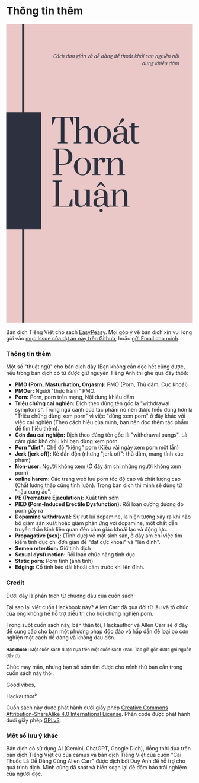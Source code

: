 # Thông tin thêm

![](images/easypeasy.png)

Bản dịch Tiếng Việt cho sách [EasyPeasy](https://easypeasymethod.org/). Mọi góp ý về bản dịch xin vui lòng gửi vào [mục Issue của dự án này trên Github](https://github.com/duy103zxc/tpl/issues), hoặc [gửi Email cho mình](mailto:duykhanh471@protonmail.com).

### Thông tin thêm

Một số "thuật ngữ" cho bản dịch đây (Bạn không cần đọc hết cũng được, nếu trong bản dịch có từ được giữ nguyên Tiếng Anh thì ghé qua đây thôi):

- **PMO (Porn, Masturbation, Orgasm):** PMO (Porn, Thủ dâm, Cực khoái)
- **PMOer:** Người "thực hành" PMO.
- **Porn:** Porn, porn trên mạng, Nội dung khiêu dâm
- **Triệu chứng cai nghiện:** Dịch theo đúng tên gốc là "withdrawal symptoms". Trong ngữ cảnh của tác phẩm nó nên được hiểu đúng hơn là "Triệu chứng dừng xem porn" vì việc "dừng xem porn" ở đây khác với việc cai nghiện (Theo cách hiểu của mình, bạn nên đọc thêm tác phẩm để tìm hiểu thêm).
- **Cơn đau cai nghiện:** Dịch theo đúng tên gốc là "withdrawal pangs". Là cảm giác khó chịu khi bạn dừng xem porn.
- **Porn "diet":** Chế độ "kiêng" porn (Kiểu vài ngày xem porn một lần)
- **Jerk (jerk off):** Kẻ đần độn (nhưng "jerk off": thủ dâm, mang tính xúc phạm)
- **Non-user:** Người không xem (Ở đây ám chỉ những người không xem porn)
- **online harem**: Các trang web lưu porn tốc độ cao và chất lượng cao (Chất lượng thấp cũng tính luôn). Trong bản dịch thì mình sẽ dùng từ "hậu cung ảo".
- **PE (Premature Ejaculation):** Xuất tinh sớm
- **PIED (Porn-Induced Erectile Dysfunction):** Rối loạn cương dương do porn gây ra
- **Dopamine withdrawal:** Sự rút lui dopamine, là hiện tượng xảy ra khi não bộ giảm sản xuất hoặc giảm phản ứng với dopamine, một chất dẫn truyền thần kinh liên quan đến cảm giác khoái lạc và động lực.
- **Propagative (sex):** (Tình dục) về mặt sinh sản, ở đây ám chỉ việc tìm kiếm tình dục chỉ đơn giản để "đạt cực khoái" và "lên đỉnh".
- **Semen retention:** Giữ tinh dịch
- **Sexual dysfunction:** Rối loạn chức năng tình dục
- **Static porn:** Porn tĩnh (ảnh tĩnh)
- **Edging:** Cố tình kéo dài khoái cảm trước khi lên đỉnh.

### Credit

Dưới đây là phần trích từ chương đầu của cuốn sách:

Tại sao lại viết cuốn Hackbook này? Allen Carr đã qua đời từ lâu và tổ chức của ông không hề hỗ trợ điều trị cho hội chứng nghiện porn. 

Trong suốt cuốn sách này, bản thân tôi, Hackauthor và Allen Carr sẽ ở đây để cung cấp cho bạn một phương pháp độc đáo và hấp dẫn để loại bỏ cơn nghiện một cách dễ dàng và không đau đớn.

<span style="font-size:smaller;">**Hackbook:** Một cuốn sách được dựa trên một cuốn sách khác. Tác giả gốc được ghi nguồn đầy đủ. </span>

Chúc may mắn, nhưng bạn sẽ sớm tìm được cho mình thứ bạn cần trong cuốn sách này thôi.

Good vibes,

Hackauthor²

Cuốn sách này được phát hành dưới giấy phép [Creative Commons Attribution-ShareAlike 4.0 International License](https://creativecommons.org/licenses/by-sa/4.0/). Phần code được phát hành dưới giấy phép [GPLv3](https://gitlab.com/snuggy/easypeasy/-/blob/master/LICENSE).


### Một số lưu ý khác

Bản dịch có sử dụng AI (Gemini, ChatGPT, Google Dịch), đồng thời dựa trên bản dịch Tiếng Việt cũ của camus và bản dịch Tiếng Việt của cuốn "Cai Thuốc Lá Dễ Dàng Cùng Allen Carr" được dịch bởi Duy Anh để hỗ trợ cho quá trình dịch. Mình cũng đã soát và biên soạn lại để đảm bảo trải nghiệm của người đọc.